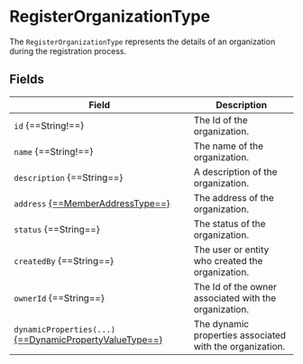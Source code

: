 # RegisterOrganizationType

The `RegisterOrganizationType` represents the details of an organization during the registration process.

## Fields

| Field                                                                                                        | Description                                              |
|--------------------------------------------------------------------------------------------------------------|----------------------------------------------------------|
| `id` {==String!==}                                                                                           | The Id of the organization.                              |
| `name` {==String!==}                                                                                         | The name of the organization.                            |
| `description` {==String==}                                                                                   | A description of the organization.                       |
| `address` [{==MemberAddressType==}](MemberAddressType.md)                                                    | The address of the organization.                         |
| `status` {==String==}                                                                                        | The status of the organization.                          |
| `createdBy` {==String==}                                                                                     | The user or entity who created the organization.         |
| `ownerId` {==String==}                                                                                       | The Id of the owner associated with the organization.    |
| `dynamicProperties(...)` [{==DynamicPropertyValueType==}](../../Cart/objects/dynamic-property-value-type.md) | The dynamic properties associated with the organization. |

